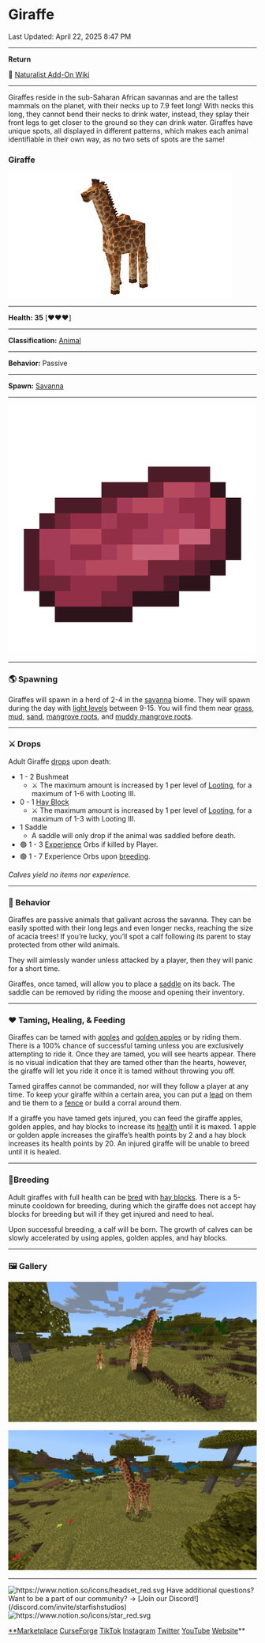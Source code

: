 # Giraffe

Last Updated: April 22, 2025 8:47 PM

---

**Return**

🐻 [Naturalist Add-On Wiki](/www.notion.so/1a7a9a61c3f1800c8e32e893d6e7f430?pvs=21)

---

Giraffes reside in the sub-Saharan African savannas and are the tallest mammals on the planet, with their necks up to 7.9 feet long! With necks this long, they cannot bend their necks to drink water, instead, they splay their front legs to get closer to the ground so they can drink water. Giraffes have unique spots, all displayed in different patterns, which makes each animal identifiable in their own way, as no two sets of spots are the same!

<aside>

### **Giraffe**

![giraffe.gif](giraffe.gif)

---

**Health: 35** [♥️♥️♥️]

---

**Classification:** [Animal](/minecraft.fandom.com/wiki/Animal) 

---

**Behavior:** Passive

---

**Spawn:** [Savanna](/minecraft.wiki/w/Savanna)

---

![bushmeat.png](bushmeat.png)

</aside>

---

### 🌎 Spawning

Giraffes will spawn in a herd of 2-4 in the [savanna](/minecraft.wiki/w/Savanna) biome. They will spawn during the day with [light levels](/minecraft.fandom.com/wiki/Light) between 9-15. You will find them near [grass](/minecraft.fandom.com/wiki/Grass_Block), [mud](/minecraft.fandom.com/wiki/Mud), [sand](/minecraft.wiki/w/Sand), [mangrove roots](/minecraft.fandom.com/wiki/Mangrove_Roots), and [muddy mangrove roots](/minecraft.fandom.com/wiki/Muddy_Mangrove_Roots).

---

### ⚔️ Drops

Adult Giraffe [drops](/minecraft.fandom.com/wiki/Drops) upon death:

- 1 - 2 Bushmeat
    - ⚔️ The maximum amount is increased by 1 per level of [Looting](/minecraft.fandom.com/wiki/Looting), for a maximum of 1-6 with Looting III.
- 0 - 1 [Hay Block](/minecraft.wiki/w/Hay_Bale)
    - ⚔️ The maximum amount is increased by 1 per level of [Looting](/minecraft.fandom.com/wiki/Looting), for a maximum of 1-3 with Looting III.
- 1 Saddle
    - A saddle will only drop if the animal was saddled before death.
- 🟢 1 - 3 [Experience](/minecraft.fandom.com/wiki/Experience) Orbs if killed by Player.
- 🟢 1 - 7 Experience Orbs upon [breeding](/minecraft.fandom.com/wiki/Breeding).

*Calves yield no items nor experience.*

---

### 🧠 Behavior

Giraffes are passive animals that galivant across the savanna.  They can be easily spotted with their long legs and even longer necks, reaching the size of acacia trees! If you’re lucky, you’ll spot a calf following its parent to stay protected from other wild animals.

They will aimlessly wander unless attacked by a player, then they will panic for a short time. 

Giraffes, once tamed, will allow you to place a [saddle](/minecraft.wiki/w/Saddle) on its back. The saddle can be removed by riding the moose and opening their inventory.

---

### ❤️ Taming, Healing, & Feeding

Giraffes can be tamed with [apples](/minecraft.wiki/w/Apple) and [golden apples](/minecraft.wiki/w/Golden_Apple) or by riding them. There is a 100% chance of successful taming unless you are exclusively attempting to ride it. Once they are tamed, you will see hearts appear. There is no visual indication that they are tamed other than the hearts, however, the giraffe will let you ride it once it is tamed without throwing you off.

Tamed giraffes cannot be commanded, nor will they follow a player at any time. To keep your giraffe within a certain area, you can put a [lead](/minecraft.wiki/w/Lead) on them and tie them to a [fence](/minecraft.wiki/w/Wooden_Fence) or build a corral around them. 

If a giraffe you have tamed gets injured, you can feed the giraffe apples, golden apples, and hay blocks to increase its [health](/minecraft.fandom.com/wiki/Health) until it is maxed. 1 apple or golden apple increases the giraffe’s health points by 2 and a hay block increases its health points by 20. An injured giraffe will be unable to breed until it is healed.

---

### 🥚Breeding

Adult giraffes with full health can be [bred](/minecraft.fandom.com/wiki/Breeding) with [hay blocks](/minecraft.wiki/w/Hay_Bale). There is a 5-minute cooldown for breeding, during which the giraffe does not accept hay blocks for breeding but will if they get injured and need to heal.

Upon successful breeding, a calf will be born. The growth of calves can be slowly accelerated by using apples, golden apples, and hay blocks. 

---

### 🖼️ Gallery

![giraffe size.PNG](giraffe_size.png)

![giraffe.PNG](giraffe.png)

---

<aside>
<img src="https://www.notion.so/icons/headset_red.svg" alt="https://www.notion.so/icons/headset_red.svg" width="40px" /> Have additional questions? Want to be a part of our community? → [Join our Discord!](/discord.com/invite/starfishstudios)

</aside>

<aside>
<img src="https://www.notion.so/icons/star_red.svg" alt="https://www.notion.so/icons/star_red.svg" width="40px" />

[**Marketplace](/www.minecraft.net/en-us/marketplace/creator?name=Starfish%20Studios)      [CurseForge](/www.curseforge.com/members/starfish_studios/projects)      [TikTok](/www.tiktok.com/@starfishstudios)      [Instagram](/www.instagram.com/starfishstudiosinc/)      [Twitter](/twitter.com/starfishstudios)      [YouTube](/www.youtube.com/@starfishstudios)      [Website](/starfish-studios.com/)**

</aside>

